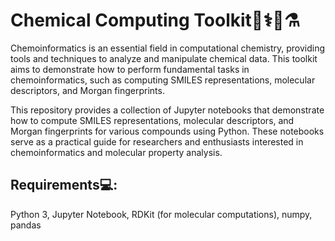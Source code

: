 # Chemical Computing Toolkit🥼⚕️🧪⚗️

Chemoinformatics is an essential field in computational chemistry, providing tools and techniques to analyze and manipulate chemical data. This toolkit aims to demonstrate how to perform fundamental tasks in chemoinformatics, such as computing SMILES representations, molecular descriptors, and Morgan fingerprints.

This repository provides a collection of Jupyter notebooks that demonstrate how to compute SMILES representations, molecular descriptors, and Morgan fingerprints for various compounds using Python. These notebooks serve as a practical guide for researchers and enthusiasts interested in chemoinformatics and molecular property analysis.

## Requirements💻:
Python 3,
Jupyter Notebook,
RDKit (for molecular computations),
numpy,
pandas
